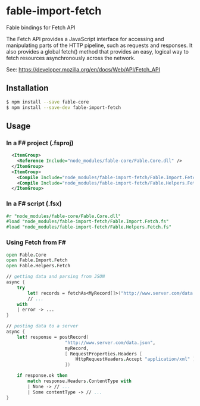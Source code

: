 # fable-import-fetch

Fable bindings for Fetch API


The Fetch API provides a JavaScript interface for accessing and manipulating parts of the HTTP pipeline, such as requests and responses. 
It also provides a global fetch() method that provides an easy, logical way to fetch resources asynchronously across the network.

See: https://developer.mozilla.org/en/docs/Web/API/Fetch_API

## Installation

```sh
$ npm install --save fable-core
$ npm install --save-dev fable-import-fetch
```

## Usage

### In a F# project (.fsproj)

```xml
  <ItemGroup>
    <Reference Include="node_modules/fable-core/Fable.Core.dll" />
  </ItemGroup>
  <ItemGroup>
    <Compile Include="node_modules/fable-import-fetch/Fable.Import.Fetch.fs" />
    <Compile Include="node_modules/fable-import-fetch/Fable.Helpers.Fetch.fs" />
  </ItemGroup>
```

### In a F# script (.fsx)

```fsharp
#r "node_modules/fable-core/Fable.Core.dll"
#load "node_modules/fable-import-fetch/Fable.Import.Fetch.fs"
#load "node_modules/fable-import-fetch/Fable.Helpers.Fetch.fs"

```

### Using Fetch from F#

```fsharp
open Fable.Core
open Fable.Import.Fetch
open Fable.Helpers.Fetch

// getting data and parsing from JSON
async { 
    try 
        let! records = fetchAs<MyRecord[]>("http://www.server.com/data.json" , [])
        // ...
    with
    | error -> ...
} 

// posting data to a server
async { 
    let! response = postRecord(
                      "http://www.server.com/data.json", 
                      myRecord,
                      [ RequestProperties.Headers [ 
                          HttpRequestHeaders.Accept "application/xml" ]
                      ])

    if response.ok then
        match response.Headers.ContentType with
        | None -> // ...
        | Some contentType -> // ...
}

```
